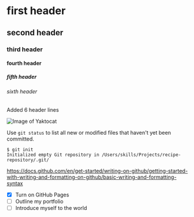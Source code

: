 # first header
## second header
### third header
#### fourth header
##### fifth header
###### sixth header

Added 6 header lines

![Image of Yaktocat](https://octodex.github.com/images/yaktocat.png)

Use `git status` to list all new or modified files that haven't yet been committed.

```
$ git init
Initialized empty Git repository in /Users/skills/Projects/recipe-repository/.git/
```

https://docs.github.com/en/get-started/writing-on-github/getting-started-with-writing-and-formatting-on-github/basic-writing-and-formatting-syntax

- [X] Turn on GitHub Pages
- [ ] Outline my portfolio
- [ ] Introduce myself to the world
